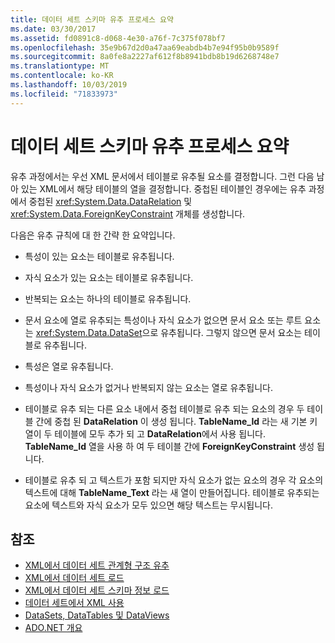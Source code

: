 ```yaml
---
title: 데이터 세트 스키마 유추 프로세스 요약
ms.date: 03/30/2017
ms.assetid: fd0891c8-d068-4e30-a76f-7c375f078bf7
ms.openlocfilehash: 35e9b67d2d0a47aa69eabdb4b7e94f95b0b9589f
ms.sourcegitcommit: 8a0fe8a2227af612f8b8941bdb8b19d6268748e7
ms.translationtype: MT
ms.contentlocale: ko-KR
ms.lasthandoff: 10/03/2019
ms.locfileid: "71833973"
---
```

# <a name="summary-of-the-dataset-schema-inference-process"></a>데이터 세트 스키마 유추 프로세스 요약
유추 과정에서는 우선 XML 문서에서 테이블로 유추될 요소를 결정합니다. 그런 다음 남아 있는 XML에서 해당 테이블의 열을 결정합니다. 중첩된 테이블인 경우에는 유추 과정에서 중첩된 <xref:System.Data.DataRelation> 및 <xref:System.Data.ForeignKeyConstraint> 개체를 생성합니다.  
  
 다음은 유추 규칙에 대 한 간략 한 요약입니다.  
  
- 특성이 있는 요소는 테이블로 유추됩니다.  
  
- 자식 요소가 있는 요소는 테이블로 유추됩니다.  
  
- 반복되는 요소는 하나의 테이블로 유추됩니다.  
  
- 문서 요소에 열로 유추되는 특성이나 자식 요소가 없으면 문서 요소 또는 루트 요소는 <xref:System.Data.DataSet>으로 유추됩니다. 그렇지 않으면 문서 요소는 테이블로 유추됩니다.  
  
- 특성은 열로 유추됩니다.  
  
- 특성이나 자식 요소가 없거나 반복되지 않는 요소는 열로 유추됩니다.  
  
- 테이블로 유추 되는 다른 요소 내에서 중첩 테이블로 유추 되는 요소의 경우 두 테이블 간에 중첩 된 **DataRelation** 이 생성 됩니다. **TableName_Id** 라는 새 기본 키 열이 두 테이블에 모두 추가 되 고 **DataRelation**에서 사용 됩니다. **TableName_Id** 열을 사용 하 여 두 테이블 간에 **ForeignKeyConstraint** 생성 됩니다.  
  
- 테이블로 유추 되 고 텍스트가 포함 되지만 자식 요소가 없는 요소의 경우 각 요소의 텍스트에 대해 **TableName_Text** 라는 새 열이 만들어집니다. 테이블로 유추되는 요소에 텍스트와 자식 요소가 모두 있으면 해당 텍스트는 무시됩니다.  
  
## <a name="see-also"></a>참조

- [XML에서 데이터 세트 관계형 구조 유추](inferring-dataset-relational-structure-from-xml.md)
- [XML에서 데이터 세트 로드](loading-a-dataset-from-xml.md)
- [XML에서 데이터 세트 스키마 정보 로드](loading-dataset-schema-information-from-xml.md)
- [데이터 세트에서 XML 사용](using-xml-in-a-dataset.md)
- [DataSets, DataTables 및 DataViews](index.md)
- [ADO.NET 개요](../ado-net-overview.md)
